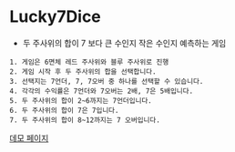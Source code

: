 # Lucky7Dice
- 두 주사위의 합이 7 보다 큰 수인지 작은 수인지 예측하는 게임
```
1. 게임은 6면체 레드 주사위와 블루 주사위로 진행
2. 게임 시작 후 두 주사위의 합을 선택합니다.
3. 선택지는 7언더, 7, 7오버 중 하나를 선택할 수 있습니다.
4. 각각의 수익률은 7언더와 7오버는 2배, 7은 5배입니다.
5. 두 주사위의 합이 2~6까지는 7언더입니다.
6. 두 주사위의 합이 7은 7입니다.
7. 두 주사위의 합이 8~12까지는 7 오버입니다.

```
[데모 페이지](http://asset.moss.land/Lucky7Dice/index.html)
